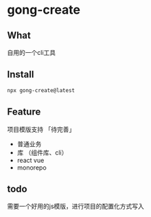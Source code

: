# gong-create

## What

自用的一个cli工具

## Install

```bash
npx gong-create@latest
```

## Feature

项目模版支持 「待完善」

- 普通业务
- 库 （组件库、cli）
- react vue
- monorepo

## todo 

需要一个好用的js模版，进行项目的配置化方式写入
